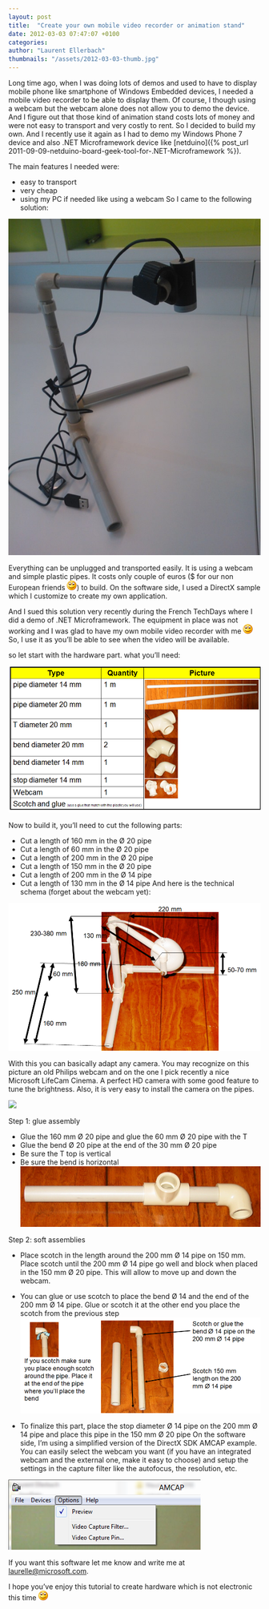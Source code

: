 ```yaml
---
layout: post
title:  "Create your own mobile video recorder or animation stand"
date: 2012-03-03 07:47:07 +0100
categories: 
author: "Laurent Ellerbach"
thumbnails: "/assets/2012-03-03-thumb.jpg"
---
```

Long time ago, when I was doing lots of demos and used to have to display mobile phone like smartphone of Windows Embedded devices, I needed a mobile video recorder to be able to display them. Of course, I though using a webcam but the webcam alone does not allow you to demo the device. And I figure out that those kind of animation stand costs lots of money and were not easy to transport and very costly to rent. So I decided to build my own. And I recently use it again as I had to demo my Windows Phone 7 device and also .NET Microframework device like [netduino]({% post_url 2011-09-09-netduino-board-geek-tool-for-.NET-Microframework %}).

 The main features I needed were:

  
  * easy to transport  
  * very cheap  
  * using my PC if needed like using a webcam   So I came to the following solution:

 ![WP_000047](/assets/3010.WP_000047_2.jpg)

 Everything can be unplugged and transported easily. It is using a webcam and simple plastic pipes. It costs only couple of euros ($ for our non European friends ![Sourire](/assets/4401.wlEmoticon-smile_2.png)) to build. On the software side, I used a DirectX sample which I customize to create my own application. 

 And I sued this solution very recently during the French TechDays where I did a demo of .NET Microframework. The equipment in place was not working and I was glad to have my own mobile video recorder with me ![Sourire](/assets/4401.wlEmoticon-smile_2.png) So, I use it as you’ll be able to see when the video will be available.

 so let start with the hardware part. what you’ll need:

 ![image](/assets/6675.image_4.png)

 Now to build it, you’ll need to cut the following parts:

  
  * Cut a length of 160 mm in the Ø 20 pipe  
  * Cut a length of 60 mm in the Ø 20 pipe  
  * Cut a length of 200 mm in the Ø 20 pipe  
  * Cut a length of 150 mm in the Ø 20 pipe  
  * Cut a length of 200 mm in the Ø 14 pipe  
  * Cut a length of 130 mm in the Ø 14 pipe   And here is the technical schema (forget about the webcam yet):

 ![image](/assets/4705.image_6.png)

 With this you can basically adapt any camera. You may recognize on this picture an old Philips webcam and on the one I pick recently a nice Microsoft LifeCam Cinema. A perfect HD camera with some good feature to tune the brightness. Also, it is very easy to install the camera on the pipes.

 ![](http://www.microsoft.com/hardware/_base_v1//products/lifecam-cinema/ic_lcc_sm.png)

 Step 1: glue assembly

  
  * Glue the 160 mm Ø 20 pipe and glue the 60 mm Ø 20 pipe with the T  
  * Glue the bend Ø 20 pipe at the end of the 30 mm Ø 20 pipe  
  * Be sure the T top is vertical  
  * Be sure the bend is horizontal   ![image](/assets/6076.image_8.png)

 Step 2: soft assemblies

  
  * Place scotch in the length around the 200 mm Ø 14 pipe on 150 mm. Place scotch until the 200 mm Ø 14 pipe go well and block when placed in the 150 mm Ø 20 pipe. This will allow to move up and down the webcam.  
  * You can glue or use scotch to place the bend Ø 14 and the end of the 200 mm Ø 14 pipe. Glue or scotch it at the other end you place the scotch from the previous step   ![image](/assets/4035.image_10.png)

  
  * To finalize this part, place the stop diameter Ø 14 pipe on the 200 mm Ø 14 pipe and place this pipe in the 150 mm Ø 20 pipe   On the software side, I’m using a simplified version of the DirectX SDK AMCAP example. You can easily select the webcam you want (if you have an integrated webcam and the external one, make it easy to choose) and setup the settings in the capture filter like the autofocus, the resolution, etc.

 ![image](/assets/6646.image_12.png)

 If you want this software let me know and write me at [laurelle@microsoft.com](mailto:laurelle@microsoft.com). 

 I hope you’ve enjoy this tutorial to create hardware which is not electronic this time ![Sourire](/assets/4401.wlEmoticon-smile_2.png)

